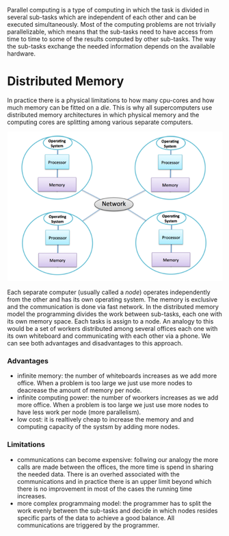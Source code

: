 
Parallel computing is a type of computing in which the task is divided in several sub-tasks which are independent of each other and can be executed simultaneously. Most of the computing problems are not trivially parallelizable, which means that the sub-tasks need to have access from time to time to some of the results computed by other sub-tasks. The way the sub-tasks exchange the needed information depends on the available hardware.

# Distributed Memory

In practice there is a physical limitations to how many cpu-cores and how much memory can be fitted on a *die*. This is why all supercomputers use distributed memory architectures in which physical memory and the computing cores are splitting among various separate computers. 

![Diagram of distributed memory system](images/distributed-memory-architecture.png)

Each separate computer (usually called a  *node*) operates independently from the other and has its own operating system. The memory is exclusive and the communication is done via fast network. In the distributed memory model the programming divides the work between sub-tasks, each one with its own memory space. Each tasks is assign to a node.  An analogy to this would be a set of workers distributed among several offices each one with its own whiteboard and communicating with each other via a phone. We can see both advantages and disadvantages to this approach. 

### Advantages
* infinite memory: the number of  whiteboards increases as we add more office. When a problem is too large we just use more nodes to deacrease the amount of memory per node. 
* infinite computing power: the number of woorkers increases as we add more office. When a problem is too large we just use more nodes to have less work per node (more parallelism). 
* low cost: it is realtively cheap to increase the memory and and computing capacity of the systsm by adding more nodes.


### Limitations
* communications can become expensive: follwing our analogy the more calls are made between the offices, the more time is spend in sharing the needed data. There is an overhed associated with the communications and in practice there is an upper limit beyond which there is no improvement in most of the cases the running time increases.
* more complex programmaing model: the programmer has to split the work evenly between the sub-tasks and decide in which nodes resides specific parts of the data to achieve a good balance. All communications are triggered by the programmer. 
